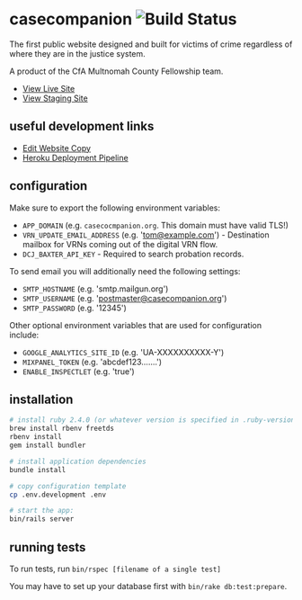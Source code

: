 # casecompanion ![Build Status](https://travis-ci.org/multnomah-fellowship/casecompanion.svg?branch=master)
The first public website designed and built for victims of crime regardless of where they are in the justice system.

A product of the CfA Multnomah County Fellowship team.

* [View Live Site](https://casecompanion.org)
* [View Staging Site](https://staging.casecompanion.org)

## useful development links

* [Edit Website Copy](https://github.com/multnomah-fellowship/myadvocate/edit/master/config/locales/en.yml)
* [Heroku Deployment Pipeline](https://dashboard.heroku.com/pipelines/271e11fe-1847-47d2-867a-d19bd13998f3)

## configuration
Make sure to export the following environment variables:

* `APP_DOMAIN` (e.g. `casecocmpanion.org`. This domain must have valid TLS!)
* `VRN_UPDATE_EMAIL_ADDRESS` (e.g. 'tom@example.com') - Destination mailbox for
    VRNs coming out of the digital VRN flow.
* `DCJ_BAXTER_API_KEY` - Required to search probation records.

To send email you will additionally need the following settings:

* `SMTP_HOSTNAME` (e.g. 'smtp.mailgun.org')
* `SMTP_USERNAME` (e.g. 'postmaster@casecompanion.org')
* `SMTP_PASSWORD` (e.g. '12345')

Other optional environment variables that are used for configuration include:

* `GOOGLE_ANALYTICS_SITE_ID` (e.g. 'UA-XXXXXXXXXX-Y')
* `MIXPANEL_TOKEN` (e.g. 'abcdef123.......')
* `ENABLE_INSPECTLET` (e.g. 'true')

## installation
```bash
# install ruby 2.4.0 (or whatever version is specified in .ruby-version)
brew install rbenv freetds
rbenv install
gem install bundler

# install application dependencies
bundle install

# copy configuration template
cp .env.development .env

# start the app:
bin/rails server
```

## running tests
To run tests, run `bin/rspec [filename of a single test]`

You may have to set up your database first with `bin/rake db:test:prepare`.
